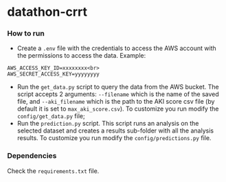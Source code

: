 # datathon-crrt

### How to run ###
* Create a ```.env``` file with the credentials to access the AWS account with the permissions to access the data. Example:<br>
```
AWS_ACCESS_KEY_ID=xxxxxxxx<br>
AWS_SECRET_ACCESS_KEY=yyyyyyyy
```
* Run the ```get_data.py``` script to query the data from the AWS bucket. The script accepts 2 arguments: ```--filename``` which is the name of the saved file, and ```--aki_filename``` which is the path to the AKI score csv file (by default it is set to ```max_aki_score.csv```). To customize you run modify the ```config/get_data.py``` file;
* Run the ```prediction.py``` script. This script runs an analysis on the selected dataset and creates a results sub-folder with all the analysis results. To customize you run modify the ```config/predictions.py``` file.

### Dependencies ###
Check the ```requirements.txt``` file.